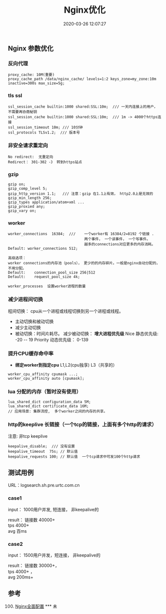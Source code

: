 ﻿---
title: Nginx优化
date: 2020-03-26 12:07:27
tags:
  - Nginx
categories:
  - 中间件
  - nginx
---

<p></p>
<!-- more -->


##  Nginx 参数优化

###  反向代理
```	nginx
proxy_cache: 10M(重要)
proxy_cache_path /data/nginx_cache/ levels=1:2 keys_zone=my_zone:10m inactive=300s max_size=5g;
```


### tls ssl
``` nginx
ssl_session_cache builtin:1000 shared:SSL:10m;  /// 一天内连接上的用户， 不需要再协商秘钥
ssl_session_cache builtin:1000 shared:SSL:10m;  /// 1m -> 4000个https连接
ssl_session_timeout 10m; /// 10分钟
ssl_protocols TLSv1.2;  /// 版本号
```

### 非安全请求重定向
``` nginx
No redirect:  无重定向 
Redirect： 301-302 -》 转到https站点 
```

### gzip
``` nginx
gzip on;
gzip_comp_level 5;
gzip_http_version 1.1;   /// 注意：gzip 在1.1上有效， http2.0上是无效的
gzip_min_length 256;
gzip_types application/atom+xml ... 
gzip_proxied any;
gzip_vary on;
```


###  worker 
``` nginx
worker_connections  16384;  ///    一个worker有 16384/2=8192 ‬个链接 .
                                   两个事件， 一个读事件， 一个写事件。 
                                   越多的connections对应更多的内存消耗。
Default: worker_connections 512;                                 
```

``` nginx
高级选项：
worker connections的内存池（pools）， 更少的的内存碎片。一般是nginx自动分配的， 不用分配。
Default: 	connection_pool_size 256|512
Default: 	request_pool_size 4k;
```

``` nginx
worker_processes  设置worker进程的数量
```


### 减少进程间切换
程间切换： cpu从一个进程或线程切换到另一个进程或线程。

+ 主动切换和被动切换
+ 减少主动切换
+ 被动切换：时间片耗尽。 
减少被动切换： **增大进程优先级**
Nice 静态优先级: -20 -- 19
Priority 动态优先级： 0-139

### 提升CPU缓存命中率
+ **绑定worker到指定cpu**
L1,L2(cpu独享) 
L3（共享的）
``` nginx
worker_cpu_affinity cpumask ...;
worker_cpu_affinity auto [cpumask];
```

### lua 分配的内存（暂时没有使用）
``` nginx
lua_shared_dict configuration_data 5M;
lua_shared_dict certificate_data 16M;
// 应用场景: 集群流控,  多个worker之间的内存的共享。
```


### http的keeplive  长链接（一个tcp的链接，上面有多个http的请求）  
注意: 非tcp keeplive 

``` nginx
keepalive_disable;  /// 没有设置
keepalive_timeout  75s; // 默认值
keepalive_requests 100; // 默认值  一个tcp请求中可发100个http请求
```

##  测试用例
URL：logsearch.sh.pre.urtc.com.cn

### case1
input：
1000用户并发, 短连接， 非keepalive的   

result：
链接数  40000+  
tps 4000+   
avg 百ms   

### case2
input：
1500用户并发，短连接， 非keepalive的    

result：
链接数 30000+，  
tps 4000+ ，   
avg 200ms+ 


## 参考
100. [Nginx全面配置](https://www.cnblogs.com/xfeiyun/p/15877678.html)  *** 未

